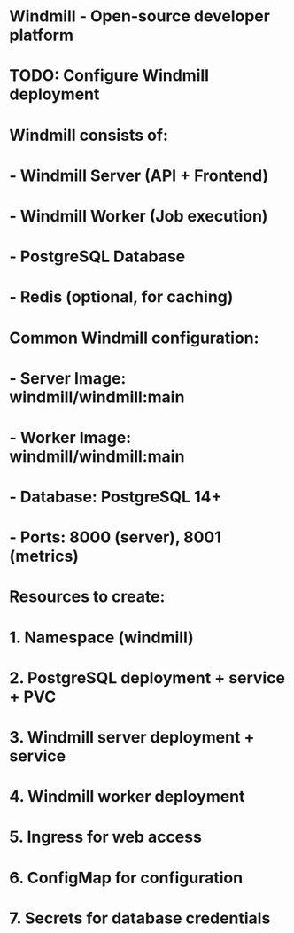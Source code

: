 # Windmill - Open-source developer platform
# TODO: Configure Windmill deployment
#
# Windmill consists of:
# - Windmill Server (API + Frontend)
# - Windmill Worker (Job execution)
# - PostgreSQL Database
# - Redis (optional, for caching)
#
# Common Windmill configuration:
# - Server Image: windmill/windmill:main
# - Worker Image: windmill/windmill:main
# - Database: PostgreSQL 14+
# - Ports: 8000 (server), 8001 (metrics)
#
# Resources to create:
# 1. Namespace (windmill)
# 2. PostgreSQL deployment + service + PVC
# 3. Windmill server deployment + service
# 4. Windmill worker deployment
# 5. Ingress for web access
# 6. ConfigMap for configuration
# 7. Secrets for database credentials